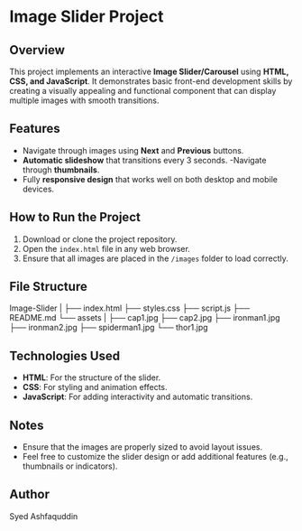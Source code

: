 # Image Slider Project

## Overview

This project implements an interactive **Image Slider/Carousel** using **HTML, CSS, and JavaScript**. It demonstrates basic front-end development skills by creating a visually appealing and functional component that can display multiple images with smooth transitions.

## Features

- Navigate through images using **Next** and **Previous** buttons.
- **Automatic slideshow** that transitions every 3 seconds.
-Navigate through **thumbnails**.
- Fully **responsive design** that works well on both desktop and mobile devices.

## How to Run the Project

1. Download or clone the project repository.
2. Open the `index.html` file in any web browser.
3. Ensure that all images are placed in the `/images` folder to load correctly.

## File Structure
Image-Slider
|
├── index.html
├── styles.css
├── script.js
├── README.md
└── assets
    |
    ├── cap1.jpg
    ├── cap2.jpg
    ├── ironman1.jpg
    ├── ironman2.jpg
    ├── spiderman1.jpg
    └── thor1.jpg


## Technologies Used
- **HTML**: For the structure of the slider.
- **CSS**: For styling and animation effects.
- **JavaScript**: For adding interactivity and automatic transitions.

## Notes
- Ensure that the images are properly sized to avoid layout issues.
- Feel free to customize the slider design or add additional features (e.g., thumbnails or indicators).

## Author
Syed Ashfaquddin


